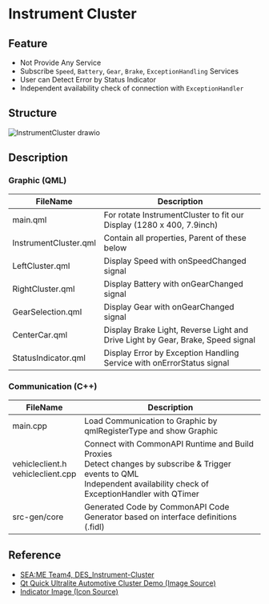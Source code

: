 # Instrument Cluster

## Feature

- Not Provide Any Service
- Subscribe `Speed`, `Battery`, `Gear`, `Brake`, `ExceptionHandling` Services
- User can Detect Error by Status Indicator
- Independent availability check of connection with `ExceptionHandler`

## Structure

![InstrumentCluster drawio](https://github.com/SEA-ME-Team4/app-hu/assets/120576021/d5972534-e14a-49e3-bc36-9d27ad03406e)

## Description

### Graphic (QML)

| FileName | Description |
| --- | --- |
| main.qml | For rotate InstrumentCluster to fit our Display (1280 x 400, 7.9inch) |
| InstrumentCluster.qml | Contain all properties, Parent of these below |
| LeftCluster.qml | Display Speed with onSpeedChanged signal |
| RightCluster.qml | Display Battery with onGearChanged signal |
| GearSelection.qml | Display Gear with onGearChanged signal |
| CenterCar.qml | Display Brake Light, Reverse Light and Drive Light by Gear, Brake, Speed signal |
| StatusIndicator.qml | Display Error by Exception Handling Service with onErrorStatus signal |

### Communication (C++)

| FileName | Description |
| --- | --- |
| main.cpp | Load Communication to Graphic by qmlRegisterType and show Graphic |
| vehicleclient.h <br/> vehicleclient.cpp | Connect with CommonAPI Runtime and Build Proxies <br/> Detect changes by subscribe & Trigger events to QML <br/> Independent availability check of ExceptionHandler with QTimer |
| src-gen/core | Generated Code by CommonAPI Code Generator based on interface definitions (.fidl) |

## Reference
- [SEA:ME Team4, DES_Instrument-Cluster](https://github.com/SEA-ME-Team4/DES_Instrument-Cluster)
- [Qt Quick Ultralite Automotive Cluster Demo (Image Source)](https://doc.qt.io/QtForMCUs-2.5/quickultralite-automotive-example.html)
- [Indicator Image (Icon Source)](https://www.flaticon.com/kr/free-icons/)
